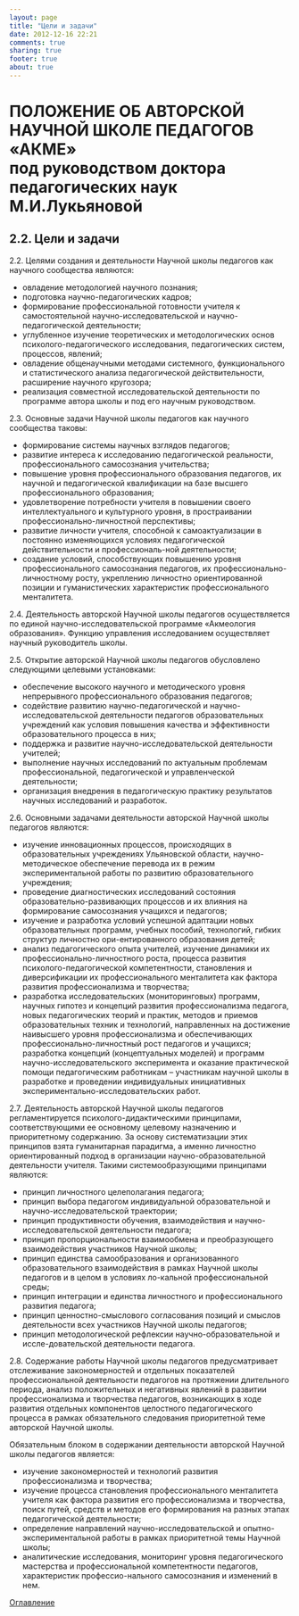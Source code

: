 ```yaml
---
layout: page
title: "Цели и задачи"
date: 2012-12-16 22:21
comments: true
sharing: true
footer: true
about: true
---
```

# ПОЛОЖЕНИЕ ОБ АВТОРСКОЙ НАУЧНОЙ ШКОЛЕ ПЕДАГОГОВ «АКМЕ» <br> под руководством доктора педагогических наук М.И.Лукьяновой

## 2.2. Цели и задачи

2.2. Целями создания и деятельности Научной школы педагогов как научного сообщества являются:

  - овладение методологией научного познания;
  - подготовка научно-педагогических кадров;
  - формирование профессиональной готовности учителя к самостоятельной научно-исследовательской и научно-педагогической деятельности;
  - углубленное изучение теоретических и методологических основ психолого-педагогического исследования, педагогических систем,  процессов, явлений;
  - овладение общенаучными методами системного, функционального и статистического анализа педагогической действительности,  расширение научного кругозора;
  - реализация совместной исследовательской деятельности по программе автора школы и под его научным руководством.

2.3. Основные задачи Научной школы педагогов как научного сообщества таковы:

  - формирование системы научных взглядов педагогов;
  - развитие интереса к исследованию педагогической реальности, профессионального самосознания учительства;
  - повышение уровня профессионального образования педагогов, их научной и педагогической квалификации на базе высшего профессионального образования;
  - удовлетворение потребности учителя в повышении своего интеллектуального и культурного уровня, в простраивании профессионально-личностной перспективы;
  - развитие личности учителя, способной к самоактуализации в постоянно изменяющихся условиях педагогической действительности и профессиональ-ной деятельности;
  - создание условий, способствующих повышению уровня профессионального самосознания педагогов, их профессионально-личностному росту, укреплению личностно ориентированной позиции и гуманистических характеристик профессионального менталитета.

2.4. Деятельность авторской Научной школы педагогов осуществляется по единой научно-исследовательской программе «Акмеология образования». Функцию управления исследованием осуществляет научный руководитель школы.

2.5. Открытие авторской Научной школы педагогов обусловлено следующими целевыми установками:

  - обеспечение высокого научного и методического уровня непрерывного профессионального образования педагогов;
  - содействие развитию научно-педагогической и научно-исследовательской деятельности педагогов образовательных учреждений как условия повышения качества и эффективности образовательного процесса в них;
  - поддержка и развитие научно-исследовательской деятельности учителей;
  - выполнение научных исследований по актуальным проблемам профессиональной, педагогической и управленческой деятельности;
  - организация внедрения в педагогическую практику результатов научных исследований и разработок.

2.6. Основными задачами деятельности авторской Научной школы педагогов являются:

  - изучение инновационных процессов, происходящих в образовательных учреждениях Ульяновской области, научно-методическое обеспечение перевода их в режим экспериментальной работы по развитию образовательного учреждения;
  - проведение диагностических исследований состояния образовательно-развивающих процессов и их влияния на формирование самосознания учащихся и педагогов;
  - изучение и разработка условий успешной адаптации новых образовательных программ, учебных пособий, технологий, гибких структур личностно ори-ентированного образования детей;
  - анализ педагогического опыта учителей, изучение динамики их профессионально-личностного роста, процесса развития психолого-педагогической компетентности, становления и диверсификации их профессионального менталитета как фактора развития профессионализма и творчества;
  - разработка исследовательских (мониторинговых) программ, научных гипотез и концепций развития профессионализма педагога, новых педагогических теорий и практик, методов и приемов образовательных техник и технологий, направленных на достижение наивысшего уровня профессионализма и обеспечивающих профессионально-личностный рост педагогов и учащихся;
  разработка концепций (концептуальных моделей) и программ научно-исследовательского эксперимента и оказание практической помощи педагогическим работникам – участникам научной школы в разработке и проведении индивидуальных инициативных экспериментально-исследовательских работ.

2.7. Деятельность авторской Научной школы педагогов регламентируется психолого-дидактическими принципами, соответствующими ее основному целевому назначению и приоритетному содержанию. За основу систематизации этих принципов взята гуманитарная парадигма, а именно личностно ориентированный подход в организации научно-образовательной деятельности учителя. Такими системообразующими принципами являются:

  - принцип личностного целеполагания педагога;
  - принцип выбора педагогом индивидуальной образовательной и научно-исследовательской траектории;
  - принцип продуктивности обучения, взаимодействия и научно-исследовательской деятельности педагога;
  - принцип пропорциональности взаимообмена и преобразующего взаимодействия участников Научной школы;
  - принцип единства самообразования и организованного образовательного взаимодействия в рамках Научной школы педагогов и в целом в условиях ло-кальной профессиональной среды;
  - принцип интеграции и единства личностного и профессионального развития педагога;
  - принцип ценностно-смыслового согласования позиций и смыслов деятельности всех участников Научной школы педагогов;
  - принцип методологической рефлексии научно-образовательной и иссле-довательской деятельности педагога.

2.8. Содержание работы Научной школы педагогов предусматривает отслеживание закономерностей и отдельных показателей профессиональной деятельности педагогов на протяжении длительного периода, анализ положительных и негативных явлений в развитии профессионализма и творчества педагогов, возникающих в ходе развития отдельных компонентов целостного педагогического процесса в рамках обязательного следования приоритетной теме авторской Научной школы.

Обязательным блоком в содержании деятельности авторской Научной школы педагогов является:

  - изучение закономерностей и технологий развития профессионализма и творчества;
  - изучение процесса становления профессионального менталитета учителя как фактора развития его профессионализма и творчества, поиск путей, средств и методов его формирования на разных этапах педагогической деятельности;
  - определение направлений научно-исследовательской и опытно-экспериментальной работы в рамках приоритетной темы Научной школы;
  - аналитические исследования, мониторинг уровня педагогического мастерства и профессиональной компетентности педагогов, характеристик профессио-нального самосознания и изменений в нем.

[Оглавление](/about/philosophy)
